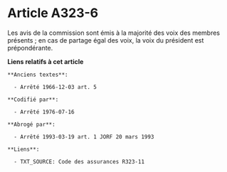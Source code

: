# Article A323-6

Les avis de la commission sont émis à la majorité des voix des membres présents ; en cas de partage égal des voix, la voix du
président est prépondérante.

**Liens relatifs à cet article**

	**Anciens textes**:

	  - Arrêté 1966-12-03 art. 5

	**Codifié par**:

	  - Arrêté 1976-07-16

	**Abrogé par**:

	  - Arrêté 1993-03-19 art. 1 JORF 20 mars 1993

	**Liens**:

	  - TXT_SOURCE: Code des assurances R323-11
